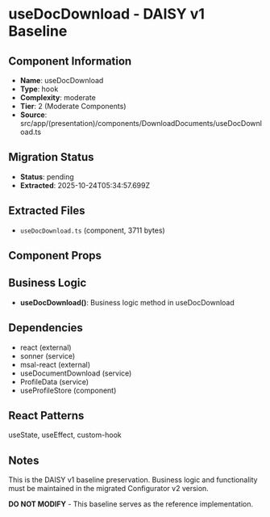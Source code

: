 # useDocDownload - DAISY v1 Baseline

## Component Information

- **Name**: useDocDownload
- **Type**: hook
- **Complexity**: moderate
- **Tier**: 2 (Moderate Components)
- **Source**: src/app/(presentation)/components/DownloadDocuments/useDocDownload.ts

## Migration Status

- **Status**: pending
- **Extracted**: 2025-10-24T05:34:57.699Z

## Extracted Files

- `useDocDownload.ts` (component, 3711 bytes)

## Component Props



## Business Logic

- **useDocDownload()**: Business logic method in useDocDownload

## Dependencies

- react (external)
- sonner (service)
- msal-react (external)
- useDocumentDownload (service)
- ProfileData (service)
- useProfileStore (component)

## React Patterns

useState, useEffect, custom-hook

## Notes

This is the DAISY v1 baseline preservation. Business logic and functionality
must be maintained in the migrated Configurator v2 version.

**DO NOT MODIFY** - This baseline serves as the reference implementation.
